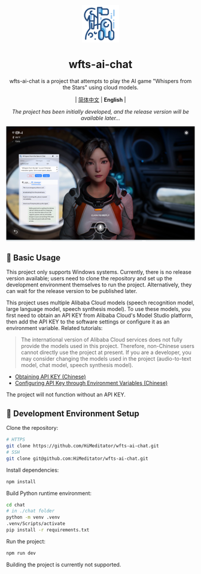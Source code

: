 <div align="center">
    <img src="./build/icon.png" width="100px" height="100px"/>
    <h1 align="center">wfts-ai-chat</h1>
    <p>wfts-ai-chat is a project that attempts to play the AI game "Whispers from the Stars" using cloud models.</p>
    <p>
        | <a href="./README.md">简体中文</a>
        | <b>English</b> |
    </p>
    <p><i>The project has been initially developed, and the release version will be available later...</i></p>
</div>

![](./assets/main.png)

## 📖 Basic Usage

This project only supports Windows systems. Currently, there is no release version available; users need to clone the repository and set up the development environment themselves to run the project. Alternatively, they can wait for the release version to be published later.

This project uses multiple Alibaba Cloud models (speech recognition model, large language model, speech synthesis model). To use these models, you first need to obtain an API KEY from Alibaba Cloud's Model Studio platform, then add the API KEY to the software settings or configure it as an environment variable. Related tutorials:

> The international version of Alibaba Cloud services does not fully provide the models used in this project. Therefore, non-Chinese users cannot directly use the project at present. If you are a developer, you may consider changing the models used in the project (audio-to-text model, chat model, speech synthesis model).

- [Obtaining API KEY (Chinese)](https://help.aliyun.com/zh/model-studio/get-api-key)
- [Configuring API Key through Environment Variables (Chinese)](https://help.aliyun.com/zh/model-studio/configure-api-key-through-environment-variables)

The project will not function without an API KEY.

## 🚀 Development Environment Setup

Clone the repository:

```bash
# HTTPS
git clone https://github.com/HiMeditator/wfts-ai-chat.git
# SSH
git clone git@github.com:HiMeditator/wfts-ai-chat.git
```

Install dependencies:

```bash
npm install
```

Build Python runtime environment:

```bash
cd chat
# in ./chat folder
python -m venv .venv
.venv/Scripts/activate
pip install -r requirements.txt
```

Run the project:

```bash
npm run dev
```

Building the project is currently not supported.
